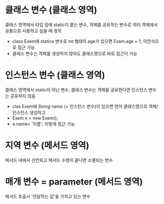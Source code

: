# 클래스 변수 (클래스 영역)
클래스 영역에서 타입 앞에 static이 붙는 변수, 객체를 공유하는 변수로 여러 객체에서 공통으로 사용하고 싶을 때 정의
* class Exem에 statice 변수로 int 형태의 age가 있으면 Exam.age = 1; 이런식으로 접근 가능
* 클래스 변수는 객체를 생성하지 않아도 클래스명으로 바로 접근이 가능

# 인스턴스 변수 (클래스 영역)
클래스 영역에서 static이 아닌 변수, 클래스 변수는 객체를 공유한다면 인스턴스 변수는 공유하지 않음
* clas Exem에 String name (= 인스턴스 변수)이 있으면 먼저 클래스명으로 객체/인스턴스 생성하고
* Exem e = new Exem();
* e.name= '이름'; 이렇게 접근 가능

# 지역 변수 (메서드 영역)
메서드 내에서 선언되고 메서드 수행이 끝나면 소멸되는 변수

# 매개 변수 = parameter (메서드 영역) 
메서드 호출시 '전달하는 값'을 가지고 있는 변수
